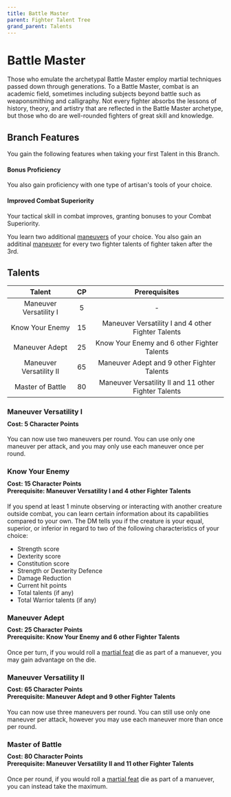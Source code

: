 ```yaml
---
title: Battle Master
parent: Fighter Talent Tree
grand_parent: Talents
---
```


# Battle Master
Those who emulate the archetypal Battle Master employ martial techniques passed down through generations. To a Battle Master, combat is an academic field, sometimes including subjects beyond battle such as weaponsmithing and calligraphy. Not every fighter absorbs the lessons of history, theory, and artistry that are reflected in the Battle Master archetype, but those who do are well-rounded fighters of great skill and knowledge.

## Branch Features
You gain the following features when taking your first Talent in this Branch.

#### Bonus Proficiency
You also gain proficiency with one type of artisan's tools of your choice.

#### Improved Combat Superiority
Your tactical skill in combat improves, granting bonuses to your Combat Superiority.

You learn two additional [maneuvers](https://stormchaserroleplaying.com/stormchaserRPG/Talents/Fighter/Maneuvers/) of your choice. You also gain an additinal [maneuver](https://stormchaserroleplaying.com/stormchaserRPG/Talents/Fighter/Maneuvers/) for every two fighter talents of fighter taken after the 3rd.


## Talents

| Talent | CP | Prerequisites |
|:------:|:--:|:-------------:|
| Maneuver Versatility I | 5 | - |
| Know Your Enemy | 15 | Maneuver Versatility I and 4 other Fighter Talents |
| Maneuver Adept | 25 | Know Your Enemy and 6 other Fighter Talents |
| Maneuver Versatility II | 65 | Maneuver Adept and 9 other Fighter Talents |
| Master of Battle | 80 | Maneuver Versatility II and 11 other Fighter Talents |

### Maneuver Versatility I

<div style="margin-top:-10px;"></div>

#### **Cost:** 5 Character Points
You can now use two maneuvers per round. You can use only one maneuver per attack, and you may only use each maneuver once per round.

### Know Your Enemy

<div style="margin-top:-10px;"></div>

#### **Cost:** 15 Character Points<br>**Prerequisite:** Maneuver Versatility I and 4 other Fighter Talents
If you spend at least 1 minute observing or interacting with another creature outside combat, you can learn certain information about its capabilities compared to your own. The DM tells you if the creature is your equal, superior, or inferior in regard to two of the following characteristics of your choice:

- Strength score
- Dexterity score
- Constitution score
- Strength or Dexterity Defence
- Damage Reduction
- Current hit points
- Total talents (if any)
- Total Warrior talents (if any)

### Maneuver Adept

<div style="margin-top:-10px;"></div>

#### **Cost:** 25 Character Points<br>**Prerequisite:** Know Your Enemy and 6 other Fighter Talents
Once per turn, if you would roll a [martial feat](https://stormchaserroleplaying.com/stormchaserRPG/Talents/Martial) die as part of a manuever, you may gain advantage on the die.

### Maneuver Versatility II

<div style="margin-top:-10px;"></div>

#### **Cost:** 65 Character Points<br>**Prerequisite:** Maneuver Adept and 9 other Fighter Talents
You can now use three maneuvers per round. You can still use only one maneuver per attack, however you may use each maneuver more than once per round.

### Master of Battle

<div style="margin-top:-10px;"></div>

#### **Cost:** 80 Character Points<br>**Prerequisite:** Maneuver Versatility II and 11 other Fighter Talents
Once per round, if you would roll a [martial feat](https://stormchaserroleplaying.com/stormchaserRPG/Talents/Martial) die as part of a manuever, you can instead take the maximum.